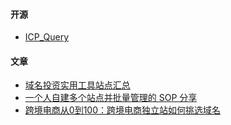 #### 开源
- [ICP_Query](https://github.com/HG-ha/ICP_Query)

#### 文章
- [域名投资实用工具站点汇总](https://www.cnblogs.com/hy627/p/14185635.html)
- [一个人自建多个站点并批量管理的 SOP 分享](https://zhuanlan.zhihu.com/p/14154364700)
- [跨境电商从0到100：跨境电商独立站如何挑选域名](https://www.sdwebseo.com/how-to-choose-domain-name/)
